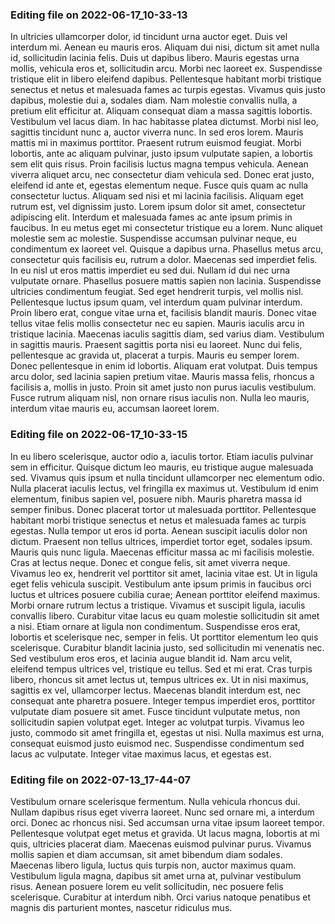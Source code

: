 

### Editing file on 2022-06-17_10-33-13

In ultricies ullamcorper dolor, id tincidunt urna auctor eget. Duis vel interdum mi. Aenean eu mauris eros. Aliquam dui nisi, dictum sit amet nulla id, sollicitudin lacinia felis. Duis ut dapibus libero. Mauris egestas urna mollis, vehicula eros et, sollicitudin arcu. Morbi nec laoreet ex. Suspendisse tristique elit in libero eleifend dapibus. Pellentesque habitant morbi tristique senectus et netus et malesuada fames ac turpis egestas. Vivamus quis justo dapibus, molestie dui a, sodales diam. Nam molestie convallis nulla, a pretium elit efficitur at. Aliquam consequat diam a massa sagittis lobortis. Vestibulum vel lacus diam.
In hac habitasse platea dictumst. Morbi nisl leo, sagittis tincidunt nunc a, auctor viverra nunc. In sed eros lorem. Mauris mattis mi in maximus porttitor. Praesent rutrum euismod feugiat. Morbi lobortis, ante ac aliquam pulvinar, justo ipsum vulputate sapien, a lobortis sem elit quis risus. Proin facilisis luctus magna tempus vehicula. Aenean viverra aliquet arcu, nec consectetur diam vehicula sed. Donec erat justo, eleifend id ante et, egestas elementum neque. Fusce quis quam ac nulla consectetur luctus. Aliquam sed nisi et mi lacinia facilisis. Aliquam eget rutrum est, vel dignissim justo. Lorem ipsum dolor sit amet, consectetur adipiscing elit. Interdum et malesuada fames ac ante ipsum primis in faucibus.
In eu metus eget mi consectetur tristique eu a lorem. Nunc aliquet molestie sem ac molestie. Suspendisse accumsan pulvinar neque, eu condimentum ex laoreet vel. Quisque a dapibus urna. Phasellus metus arcu, consectetur quis facilisis eu, rutrum a dolor. Maecenas sed imperdiet felis. In eu nisl ut eros mattis imperdiet eu sed dui. Nullam id dui nec urna vulputate ornare. Phasellus posuere mattis sapien non lacinia. Suspendisse ultricies condimentum feugiat.
Sed eget hendrerit turpis, vel mollis nisl. Pellentesque luctus ipsum quam, vel interdum quam pulvinar interdum. Proin libero erat, congue vitae urna et, facilisis blandit mauris. Donec vitae tellus vitae felis mollis consectetur nec eu sapien. Mauris iaculis arcu in tristique lacinia. Maecenas iaculis sagittis diam, sed varius diam. Vestibulum in sagittis mauris. Praesent sagittis porta nisi eu laoreet. Nunc dui felis, pellentesque ac gravida ut, placerat a turpis. Mauris eu semper lorem.
Donec pellentesque in enim id lobortis. Aliquam erat volutpat. Duis tempus arcu dolor, sed lacinia sapien pretium vitae. Mauris massa felis, rhoncus a facilisis a, mollis in justo. Proin sit amet justo non purus iaculis vestibulum. Fusce rutrum aliquam nisl, non ornare risus iaculis non. Nulla leo mauris, interdum vitae mauris eu, accumsan laoreet lorem.




### Editing file on 2022-06-17_10-33-15

In eu libero scelerisque, auctor odio a, iaculis tortor. Etiam iaculis pulvinar sem in efficitur. Quisque dictum leo mauris, eu tristique augue malesuada sed. Vivamus quis ipsum et nulla tincidunt ullamcorper nec elementum odio. Nulla placerat iaculis lectus, vel fringilla ex maximus ut. Vestibulum id enim elementum, finibus sapien vel, posuere nibh. Mauris pharetra massa id semper finibus. Donec placerat tortor ut malesuada porttitor.
Pellentesque habitant morbi tristique senectus et netus et malesuada fames ac turpis egestas. Nulla tempor ut eros id porta. Aenean suscipit iaculis dolor non dictum. Praesent non tellus ultrices, imperdiet tortor eget, sodales ipsum. Mauris quis nunc ligula. Maecenas efficitur massa ac mi facilisis molestie. Cras at lectus neque. Donec et congue felis, sit amet viverra neque. Vivamus leo ex, hendrerit vel porttitor sit amet, lacinia vitae est. Ut in ligula eget felis vehicula suscipit. Vestibulum ante ipsum primis in faucibus orci luctus et ultrices posuere cubilia curae; Aenean porttitor eleifend maximus. Morbi ornare rutrum lectus a tristique. Vivamus et suscipit ligula, iaculis convallis libero. Curabitur vitae lacus eu quam molestie sollicitudin sit amet a nisi. Etiam ornare at ligula non condimentum.
Suspendisse eros erat, lobortis et scelerisque nec, semper in felis. Ut porttitor elementum leo quis scelerisque. Curabitur blandit lacinia justo, sed sollicitudin mi venenatis nec. Sed vestibulum eros eros, et lacinia augue blandit id. Nam arcu velit, eleifend tempus ultrices vel, tristique eu tellus. Sed et mi erat. Cras turpis libero, rhoncus sit amet lectus ut, tempus ultrices ex. Ut in nisi maximus, sagittis ex vel, ullamcorper lectus. Maecenas blandit interdum est, nec consequat ante pharetra posuere. Integer tempus imperdiet eros, porttitor vulputate diam posuere sit amet. Fusce tincidunt vulputate metus, non sollicitudin sapien volutpat eget. Integer ac volutpat turpis. Vivamus leo justo, commodo sit amet fringilla et, egestas ut nisi. Nulla maximus est urna, consequat euismod justo euismod nec. Suspendisse condimentum sed lacus ac vulputate. Integer vitae maximus lacus, et egestas est.




### Editing file on 2022-07-13_17-44-07

Vestibulum ornare scelerisque fermentum. Nulla vehicula rhoncus dui. Nullam dapibus risus eget viverra laoreet. Nunc sed ornare mi, a interdum orci. Donec ac rhoncus nisi. Sed accumsan urna vitae ipsum laoreet tempor. Pellentesque volutpat eget metus et gravida. Ut lacus magna, lobortis at mi quis, ultricies placerat diam. Maecenas euismod pulvinar purus. Vivamus mollis sapien et diam accumsan, sit amet bibendum diam sodales. Maecenas libero ligula, luctus quis turpis non, auctor maximus quam. Vestibulum ligula magna, dapibus sit amet urna at, pulvinar vestibulum risus. Aenean posuere lorem eu velit sollicitudin, nec posuere felis scelerisque. Curabitur at interdum nibh. Orci varius natoque penatibus et magnis dis parturient montes, nascetur ridiculus mus.


